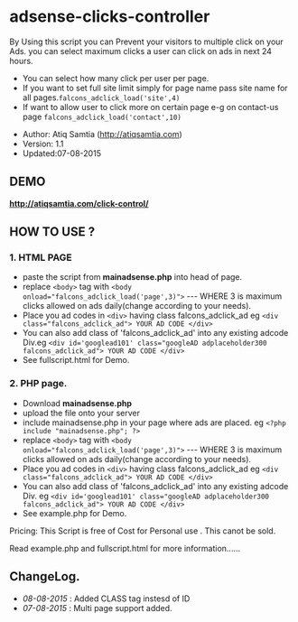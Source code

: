 adsense-clicks-controller
=========================

By Using this script you can Prevent your visitors to multiple click on your Ads. 
you can select maximum clicks a user can click on ads in next 24 hours.

- You can select how many click per user per page.
- If you want to set full site limit simply for page name pass site name for all pages.`falcons_adclick_load('site',4)`
- If want to allow user to click more on certain page e-g on contact-us page `falcons_adclick_load('contact',10)`



* Author: Atiq Samtia (http://atiqsamtia.com)
* Version: 1.1
* Updated:07-08-2015

## DEMO

  **http://atiqsamtia.com/click-control/**


## HOW TO USE ?

### 1. HTML PAGE
  * paste the script from **mainadsense.php** into head of page.
  * replace `<body>` tag with `<body onload="falcons_adclick_load('page',3)">` --- WHERE 3 is maximum clicks allowed on ads daily(change according to your needs).
  *  Place you ad codes in `<div>` having  class falcons_adclick_ad  eg  `<div class="falcons_adclick_ad"> YOUR AD CODE </div>`
  * You can also add class of 'falcons_adclick_ad' into any existing adcode Div.eg  `<div id='googlead101' class="googleAD adplaceholder300 falcons_adclick_ad"> YOUR AD CODE </div>`
  * See fullscript.html for Demo.
  
### 2. PHP page.
  * Download **mainadsense.php**
  * upload the file onto your server 
  * include mainadsense.php in your page where ads are placed.  eg `<?php include "mainadsense.php"; ?>`
  * replace `<body>` tag with `<body onload="falcons_adclick_load('page',3)">` --- WHERE 3 is maximum clicks allowed on ads daily(change according to your needs).
  * Place you ad codes in `<div>` having  class falcons_adclick_ad  eg  `<div class="falcons_adclick_ad"> YOUR AD CODE </div>`
  * You can also add class of 'falcons_adclick_ad' into any existing adcode Div. eg  `<div id='googlead101' class="googleAD adplaceholder300 falcons_adclick_ad"> YOUR AD CODE </div>`
  * See example.php for Demo.
  

Pricing: This Script is free of Cost for Personal use . This canot be sold.

Read example.php and fullscript.html for more information......

## ChangeLog.

 * *08-08-2015* : Added CLASS tag instesd of ID
 * *07-08-2015* : Multi page support added.


